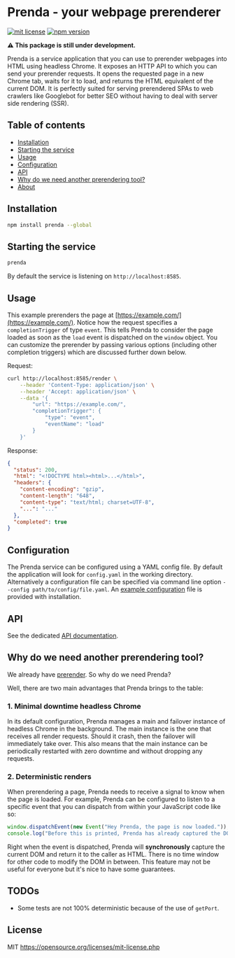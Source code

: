 # Prenda - your webpage prerenderer

[![mit license](https://img.shields.io/badge/license-MIT-blue.svg)](LICENSE) [![npm version](https://img.shields.io/npm/v/prenda.svg)](https://www.npmjs.com/package/prenda)

**⚠️ This package is still under development.**

Prenda is a service application that you can use to prerender webpages into HTML using headless Chrome. It exposes an HTTP API to which you can send your prerender requests. It opens the requested page in a new Chrome tab, waits for it to load, and returns the HTML equivalent of the current DOM. It is perfectly suited for serving prerendered SPAs to web crawlers like Googlebot for better SEO without having to deal with server side rendering (SSR).

## Table of contents

- [Installation](#installation)
- [Starting the service](#starting-the-service)
- [Usage](#usage)
- [Configuration](#configuration)
- [API](#api)
- [Why do we need another prerendering tool?](#why-do-we-need-another-prerendering-tool)
- [About](#about)

## Installation

```bash
npm install prenda --global
```

## Starting the service

```bash
prenda
```

By default the service is listening on `http://localhost:8585`.

## Usage

This example prerenders the page at [https://example.com/](https://example.com/). Notice how the request specifies a `completionTrigger` of type `event`. This tells Prenda to consider the page loaded as soon as the `load` event is dispatched on the `window` object. You can customize the prerender by passing various options (including other completion triggers) which are discussed further down below.

Request:
```bash
curl http://localhost:8585/render \
    --header 'Content-Type: application/json' \
    --header 'Accept: application/json' \
    --data '{
        "url": "https://example.com/",
        "completionTrigger": {
            "type": "event",
            "eventName": "load"
        }
    }'
```

Response:
```json
{
  "status": 200,
  "html": "<!DOCTYPE html><html>...</html>",
  "headers": {
    "content-encoding": "gzip",
    "content-length": "648",
    "content-type": "text/html; charset=UTF-8",
    "...": "..."
  },
  "completed": true
}
```

## Configuration

The Prenda service can be configured using a YAML config file. By default the application will look for `config.yaml` in the working directory. Alternatively a configuration file can be specified via command line option `--config path/to/config/file.yaml`. An [example configuration](config.example.yaml) file is provided with installation.

## API

See the dedicated [API documentation](API.md).

## Why do we need another prerendering tool?

We already have [prerender](https://github.com/prerender/prerender). So why do we need Prenda?

Well, there are two main advantages that Prenda brings to the table:

### 1. Minimal downtime headless Chrome

In its default configuration, Prenda manages a main and failover instance of headless Chrome in the background. The main instance is the one that receives all render requests. Should it crash, then the failover will immediately take over. This also means that the main instance can be periodically restarted with zero downtime and without dropping any requests.

### 2. Deterministic renders

When prerendering a page, Prenda needs to receive a signal to know when the page is loaded. For example, Prenda can be configured to listen to a specific event that you can dispatch from within your JavaScript code like so:

```js
window.dispatchEvent(new Event("Hey Prenda, the page is now loaded."));
console.log("Before this is printed, Prenda has already captured the DOM.");
```

Right when the event is dispatched, Prenda will **synchronously** capture the current DOM and return it to the caller as HTML. There is no time window for other code to modify the DOM in between. This feature may not be useful for everyone but it's nice to have some guarantees.

## TODOs

- Some tests are not 100% deterministic because of the use of `getPort`.

## License

MIT
https://opensource.org/licenses/mit-license.php